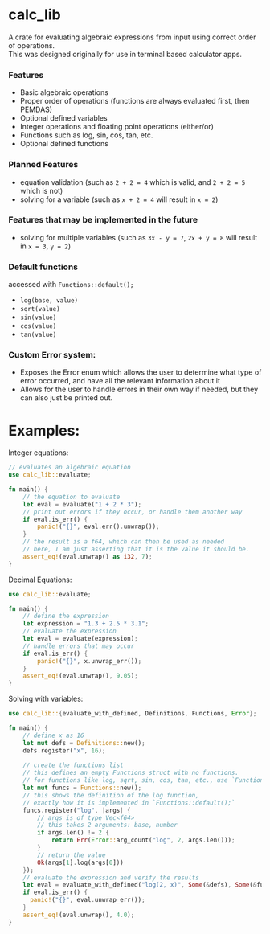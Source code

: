 # calc_lib

A crate for evaluating algebraic expressions from input using correct order of operations.\
This was designed originally for use in terminal based calculator apps.

### Features

* Basic algebraic operations
* Proper order of operations (functions are always evaluated first, then PEMDAS)
* Optional defined variables
* Integer operations and floating point operations (either/or)
* Functions such as log, sin, cos, tan, etc.
* Optional defined functions

### Planned Features

* equation validation (such as `2 + 2 = 4` which is valid, and `2 + 2 = 5` which is not)
* solving for a variable (such as `x + 2 = 4` will result in `x = 2`)

### Features that may be implemented in the future

* solving for multiple variables (such as `3x - y = 7`, `2x + y = 8` will result in `x = 3`, `y = 2`)

### Default functions
accessed with `Functions::default();`
* `log(base, value)`
* `sqrt(value)`
* `sin(value)`
* `cos(value)`
* `tan(value)`

### Custom Error system:

* Exposes the Error enum which allows the user to determine what type of error occurred, and have all the relevant information about it
* Allows for the user to handle errors in their own way if needed, but they can also just be printed out.

# Examples:
Integer equations:
```rust
// evaluates an algebraic equation
use calc_lib::evaluate;

fn main() {
    // the equation to evaluate
    let eval = evaluate("1 + 2 * 3");
    // print out errors if they occur, or handle them another way
    if eval.is_err() {
        panic!("{}", eval.err().unwrap());
    }
    // the result is a f64, which can then be used as needed
    // here, I am just asserting that it is the value it should be.
    assert_eq!(eval.unwrap() as i32, 7);
}
```
Decimal Equations:
```rust
use calc_lib::evaluate;

fn main() {
    // define the expression
    let expression = "1.3 + 2.5 * 3.1";
    // evaluate the expression
    let eval = evaluate(expression);
    // handle errors that may occur
    if eval.is_err() {
        panic!("{}", x.unwrap_err());
    }
    assert_eq!(eval.unwrap(), 9.05);
}
```
Solving with variables:
```rust
use calc_lib::{evaluate_with_defined, Definitions, Functions, Error};

fn main() {
    // define x as 16
    let mut defs = Definitions::new();
    defs.register("x", 16);
  
    // create the functions list
    // this defines an empty Functions struct with no functions.
    // for functions like log, sqrt, sin, cos, tan, etc., use `Functions::default()`
    let mut funcs = Functions::new();
    // this shows the definition of the log function,
    // exactly how it is implemented in `Functions::default();`
    funcs.register("log", |args| {
        // args is of type Vec<f64>
        // this takes 2 arguments: base, number
        if args.len() != 2 {
            return Err(Error::arg_count("log", 2, args.len()));
        }
        // return the value
        Ok(args[1].log(args[0]))
    });
    // evaluate the expression and verify the results
    let eval = evaluate_with_defined("log(2, x)", Some(&defs), Some(&funcs));
    if eval.is_err() { 
      panic!("{}", eval.unwrap_err());
    }
    assert_eq!(eval.unwrap(), 4.0);
}
```
